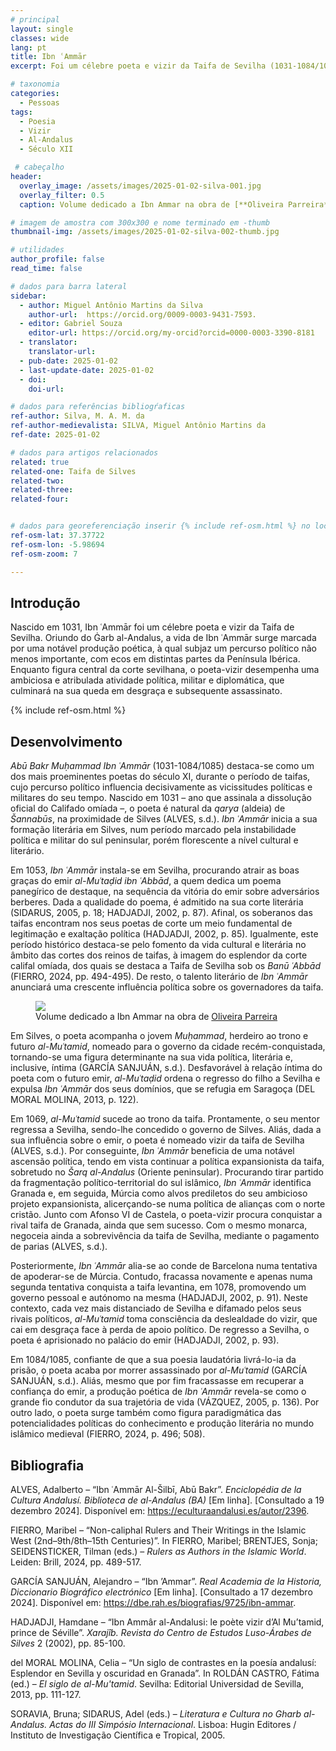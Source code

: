 ```yaml
---
# principal
layout: single
classes: wide
lang: pt
title: Ibn ʿAmmār  
excerpt: Foi um célebre poeta e vizir da Taifa de Sevilha (1031-1084/1085). 

# taxonomia
categories:
  - Pessoas
tags:
  - Poesia
  - Vizir
  - Al-Andalus
  - Século XII

 # cabeçalho
header:
  overlay_image: /assets/images/2025-01-02-silva-001.jpg
  overlay_filter: 0.5 
  caption: Volume dedicado a Ibn Ammar na obra de [**Oliveira Parreira**]( https://www.castroesilva.com/store/sku/0910JC109/os-luso-arabes){:target="_blank"}

# imagem de amostra com 300x300 e nome terminado em -thumb
thumbnail-img: /assets/images/2025-01-02-silva-002-thumb.jpg

# utilidades
author_profile: false
read_time: false

# dados para barra lateral
sidebar:
  - author: Miguel Antônio Martins da Silva
    author-url:  https://orcid.org/0009-0003-9431-7593.
  - editor: Gabriel Souza
    editor-url: https://orcid.org/my-orcid?orcid=0000-0003-3390-8181
  - translator: 
    translator-url:
  - pub-date: 2025-01-02
  - last-update-date: 2025-01-02
  - doi: 
    doi-url:

# dados para referências bibliogŕaficas
ref-author: Silva, M. A. M. da
ref-author-medievalista: SILVA, Miguel Antônio Martins da
ref-date: 2025-01-02

# dados para artigos relacionados
related: true
related-one: Taifa de Silves
related-two: 
related-three:  
related-four:  


# dados para georeferenciação inserir {% include ref-osm.html %} no local onde é para surgir mapa. Zoom entre 1 e 20
ref-osm-lat: 37.37722
ref-osm-lon: -5.98694
ref-osm-zoom: 7

---
```

## Introdução
Nascido em 1031, Ibn ʿAmmār foi um célebre poeta e vizir da Taifa de Sevilha. Oriundo do Ġarb al-Andalus, a vida de Ibn ʿAmmār surge marcada por uma notável produção poética, à qual subjaz um percurso político não menos importante, com ecos em distintas partes da Península Ibérica. Enquanto figura central da corte sevilhana, o poeta-vizir desempenha uma ambiciosa e atribulada atividade política, militar e diplomática, que culminará na sua queda em desgraça e subsequente assassinato.

<!--este código serve para inserir mapa -->
{% include ref-osm.html %}


## Desenvolvimento
*Abū Bakr Muḥammad Ibn ʿAmmār* (1031-1084/1085) destaca-se como um dos mais proeminentes poetas do século XI, durante o período de taifas, cujo percurso político influencia decisivamente as vicissitudes políticas e militares do seu tempo. Nascido em 1031 – ano que assinala a dissolução oficial do Califado omíada –, o poeta é natural da *qarya* (aldeia) de *Šannabūs*, na proximidade de Silves (ALVES, s.d.). *Ibn ʿAmmār* inicia a sua formação literária em Silves, num período marcado pela instabilidade política e militar do sul peninsular, porém florescente a nível cultural e literário.

Em 1053, *Ibn ʿAmmār* instala-se em Sevilha, procurando atrair as boas graças do emir *al-Muʿtaḍid ibn ʿAbbād*, a quem dedica um poema panegírico de destaque, na sequência da vitória do emir sobre adversários berberes. Dada a qualidade do poema, é admitido na sua corte literária (SIDARUS, 2005, p. 18; HADJADJI, 2002, p. 87). Afinal, os soberanos das taifas encontram nos seus poetas de corte um meio fundamental de legitimação e exaltação política (HADJADJI, 2002, p. 85). Igualmente, este período histórico destaca-se pelo fomento da vida cultural e literária no âmbito das cortes dos reinos de taifas, à imagem do esplendor da corte califal omíada, dos quais se destaca a Taifa de Sevilha sob os *Banū ʿAbbād* (FIERRO, 2024, pp. 494-495). De resto, o talento literário de *Ibn ʿAmmār* anunciará uma crescente influência política sobre os governadores da taifa.


<!--este código serve para inserir uma imagem -->
<figure class="align-center">
    <a href="{{ site.baseurl }}/assets/images/2025-01-02-silva-001.jpg"><img class="metade" src="{{ site.baseurl }}/assets/images/2025-01-02-silva-001.jpg"></a>
    <figcaption class="figure-text-center">Volume dedicado a Ibn Ammar na obra de <a href="https://www.castroesilva.com/store/sku/0910JC109/os-luso-arabes" target="_blank">Oliveira Parreira</a></figcaption>        
</figure>


Em Silves, o poeta acompanha o jovem *Muḥammad*, herdeiro ao trono e futuro *al-Muʿtamid*, nomeado para o governo da cidade recém-conquistada, tornando-se uma figura determinante na sua vida política, literária e, inclusive, íntima (GARCÍA SANJUÁN, s.d.). Desfavorável à relação íntima do poeta com o futuro emir, *al-Muʿtaḍid* ordena o regresso do filho a Sevilha e expulsa *Ibn ʿAmmār* dos seus domínios, que se refugia em Saragoça (DEL MORAL MOLINA, 2013, p. 122).

Em 1069, *al-Muʿtamid* sucede ao trono da taifa. Prontamente, o seu mentor regressa a Sevilha, sendo-lhe concedido o governo de Silves. Aliás, dada a sua influência sobre o emir, o poeta é nomeado vizir da taifa de Sevilha (ALVES, s.d.). Por conseguinte, *Ibn ʿAmmār* beneficia de uma notável ascensão política, tendo em vista continuar a política expansionista da taifa, sobretudo no *Šarq al-Andalus* (Oriente peninsular). Procurando tirar partido da fragmentação político-territorial do sul islâmico, *Ibn ʿAmmār* identifica Granada e, em seguida, Múrcia como alvos prediletos do seu ambicioso projeto expansionista, alicerçando-se numa política de alianças com o norte cristão. Junto com Afonso VI de Castela, o poeta-vizir procura conquistar a rival taifa de Granada, ainda que sem sucesso. Com o mesmo monarca, negoceia ainda a sobrevivência da taifa de Sevilha, mediante o pagamento de parias (ALVES, s.d.).

Posteriormente, *Ibn ʿAmmār* alia-se ao conde de Barcelona numa tentativa de apoderar-se de Múrcia. Contudo, fracassa novamente e apenas numa segunda tentativa conquista a taifa levantina, em 1078, promovendo um governo pessoal e autónomo na mesma (HADJADJI, 2002, p. 91). Neste contexto, cada vez mais distanciado de Sevilha e difamado pelos seus rivais políticos, *al-Muʿtamid* toma consciência da deslealdade do vizir, que cai em desgraça face à perda de apoio político. De regresso a Sevilha, o poeta é aprisionado no palácio do emir (HADJADJI, 2002, p. 93). 

Em 1084/1085, confiante de que a sua poesia laudatória livrá-lo-ia da prisão, o poeta acaba por morrer assassinado por *al-Muʿtamid* (GARCÍA SANJUÁN, s.d.). Aliás, mesmo que por fim fracassasse em recuperar a confiança do emir, a produção poética de *Ibn ʿAmmār* revela-se como o grande fio condutor da sua trajetória de vida (VÁZQUEZ, 2005, p. 136). Por outro lado, o poeta surge também como figura paradigmática das potencialidades políticas do conhecimento e produção literária no mundo islâmico medieval (FIERRO, 2024, p. 496; 508).

## Bibliografia
ALVES, Adalberto – “Ibn ʿAmmār Al-Šilbī, Abū Bakr”. *Enciclopédia de la Cultura Andalusí. Biblioteca de al-Andalus (BA)* [Em linha]. [Consultado a 19 dezembro 2024]. Disponível em: https://eculturaandalusi.es/autor/2396.

FIERRO, Maribel – “Non-caliphal Rulers and Their Writings in the Islamic West (2nd–9th/8th–15th Centuries)”. In FIERRO, Maribel; BRENTJES, Sonja; SEIDENSTICKER, Tilman (eds.) – *Rulers as Authors in the Islamic World*. Leiden: Brill, 2024, pp. 489-517.

GARCÍA SANJUÁN, Alejandro – “Ibn ’Ammar”. *Real Academia de la Historia, Diccionario Biográfico electrónico* [Em linha]. [Consultado a 17 dezembro 2024]. Disponível em: https://dbe.rah.es/biografias/9725/ibn-ammar.

HADJADJI, Hamdane – “Ibn Ammâr al-Andalusi: le poète vizir d’Al Mu’tamid, prince de Séville”. *Xarajîb. Revista do Centro de Estudos Luso-Árabes de Silves* 2 (2002), pp. 85-100.

del MORAL MOLINA, Celia – “Un siglo de contrastes en la poesía andalusí: Esplendor en Sevilla y oscuridad en Granada”. In ROLDÁN CASTRO, Fátima (ed.) – *El siglo de al-Mu'tamid*. Sevilha: Editorial Universidad de Sevilla, 2013, pp. 111-127.

SORAVIA, Bruna; SIDARUS, Adel (eds.) – *Literatura e Cultura no Gharb al-Andalus. Actas do III Simpósio Internacional*. Lisboa: Hugin Editores / Instituto de Investigação Científica e Tropical, 2005. 